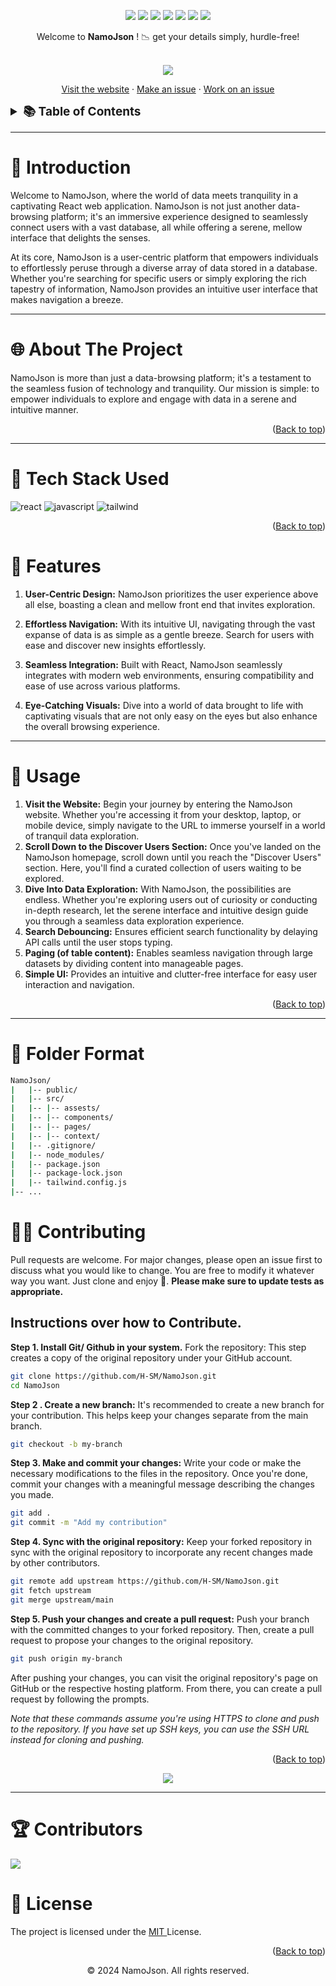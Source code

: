 

<div id="top"></div>	
<div align="center">

![](https://img.shields.io/github/last-commit/H-SM/NamoJson.svg)
![](https://img.shields.io/github/contributors/H-SM/NamoJson.svg)
![](https://img.shields.io/github/stars/H-SM/NamoJson.svg)
![](https://img.shields.io/github/forks/H-SM/NamoJson.svg)
![](https://img.shields.io/github/license/H-SM/NamoJson.svg)
![](https://img.shields.io/github/issues/H-SM/NamoJson.svg)
![](https://img.shields.io/github/issues-closed/H-SM/NamoJson.svg)
</div>


<div align="center">
    <p>Welcome to <b>NamoJson</b> ! 📉 get your details simply, hurdle-free!
    </p>
</div>


<br/>
<div align="center">
<img src="https://i.imgur.com/PeofPDd.png"/>
    <br/>
<p>
    <a href="https://namo-json.vercel.app/">Visit the website</a>
    ·
    <a href="https://github.com/H-SM/NamoJson/issues/new">Make an issue</a>
    ·
    <a href="https://github.com/H-SM/NamoJson/issues">Work on an issue</a>
  </p>
</div>
<!-- TABLE OF CONTENTS -->
<details>
  <summary style="font-size: 19px;"><b>📚 Table of Contents</b>
</summary>
  <ol>
    <li><a href="#-introduction">👋 Introduction</a></li>
    <li><a href="#-about-the-project">🌐 About The Project</a></li>
    <li><a href="#-tech-stack-used">🧰 Tech Stack Used</a></li>
    <li><a href="#-features">🌟 Features</a></li>
    <li><a href="#-usage">🚀 Usage</a></li>
    <li><a href="#-folder-format">📁 Folder Format</a></li>
    <li><a href="#-contributing">🤝 Contributing</a></li>
    <li><a href="#-contributors">🏆 Contributors</a></li>
    <li><a href="#-license">📝 License</a></li>
  </ol>
</details>
<hr/>

# 👋 Introduction

Welcome to NamoJson, where the world of data meets tranquility in a captivating React web application. NamoJson is not just another data-browsing platform; it's an immersive experience designed to seamlessly connect users with a vast database, all while offering a serene, mellow interface that delights the senses. 

At its core, NamoJson is a user-centric platform that empowers individuals to effortlessly peruse through a diverse array of data stored in a database. Whether you're searching for specific users or simply exploring the rich tapestry of information, NamoJson provides an intuitive user interface that makes navigation a breeze.
<hr/>

# 🌐 About The Project

NamoJson is more than just a data-browsing platform; it's a testament to the seamless fusion of technology and tranquility. Our mission is simple: to empower individuals to explore and engage with data in a serene and intuitive manner.

<!-- <div align='center'>
<img src="" alt="gif-here" />
</div> -->
<p align="right">(<a href="#top">Back to top</a>)</p>

<hr/>

# 🧰 Tech Stack Used

![react](https://img.shields.io/badge/React-20232A?style=for-the-badge&logo=react&logoColor=61DAFB) ![javascript](https://img.shields.io/badge/JavaScript-323330?style=for-the-badge&logo=javascript&logoColor=F7DF1E) ![tailwind](https://img.shields.io/badge/Tailwind_CSS-38B2AC?style=for-the-badge&logo=tailwind-css&logoColor=white) 

<p align="right">(<a href="#top">Back to top</a>)</p>

# 🌟 Features

1. **User-Centric Design:** NamoJson prioritizes the user experience above all else, boasting a clean and mellow front end that invites exploration.

2. **Effortless Navigation:** With its intuitive UI, navigating through the vast expanse of data is as simple as a gentle breeze. Search for users with ease and discover new insights effortlessly.

3. **Seamless Integration:** Built with React, NamoJson seamlessly integrates with modern web environments, ensuring compatibility and ease of use across various platforms.

4. **Eye-Catching Visuals:** Dive into a world of data brought to life with captivating visuals that are not only easy on the eyes but also enhance the overall browsing experience.

<hr/>

# 🐺 Usage

1. **Visit the Website:** Begin your journey by entering the NamoJson website. Whether you're accessing it from your desktop, laptop, or mobile device, simply navigate to the URL to immerse yourself in a world of tranquil data exploration.
2. **Scroll Down to the Discover Users Section:** Once you've landed on the NamoJson homepage, scroll down until you reach the "Discover Users" section. Here, you'll find a curated collection of users waiting to be explored.
3. **Dive Into Data Exploration:** With NamoJson, the possibilities are endless. Whether you're exploring users out of curiosity or conducting in-depth research, let the serene interface and intuitive design guide you through a seamless data exploration experience.
4. **Search Debouncing:** Ensures efficient search functionality by delaying API calls until the user stops typing.
5. **Paging (of table content):** Enables seamless navigation through large datasets by dividing content into manageable pages.
6. **Simple UI:** Provides an intuitive and clutter-free interface for easy user interaction and navigation.
<p align="right">(<a href="#top">Back to top</a>)</p>
<hr/>

# 📁 Folder Format 
```bash 
NamoJson/
|   |-- public/
|   |-- src/
|   |-- |-- assests/
|   |-- |-- components/
|   |-- |-- pages/
|   |-- |-- context/
|   |-- .gitignore/
|   |-- node_modules/
|   |-- package.json
|   |-- package-lock.json
|   |-- tailwind.config.js
|-- ...
```
# 🤝🏼 Contributing

Pull requests are welcome. For major changes, please open an issue first to discuss what you would like to change. You are free to modify it whatever way you want. Just clone and enjoy 🚀. **Please make sure to update tests as appropriate.**

## Instructions over how to Contribute.

**Step 1. Install Git/ Github in your system.** Fork the repository: This step creates a copy of the original repository under your GitHub account.

```bash
git clone https://github.com/H-SM/NamoJson.git
cd NamoJson
```

**Step 2 . Create a new branch:** It's recommended to create a new branch for your contribution. This helps keep your changes separate from the main branch.

```bash
git checkout -b my-branch
```

**Step 3. Make and commit your changes:** Write your code or make the necessary modifications to the files in the repository. Once you're done, commit your changes with a meaningful message describing the changes you made.

```bash
git add .
git commit -m "Add my contribution"
```

**Step 4. Sync with the original repository:** Keep your forked repository in sync with the original repository to incorporate any recent changes made by other contributors.

```bash
git remote add upstream https://github.com/H-SM/NamoJson.git
git fetch upstream
git merge upstream/main
```

**Step 5. Push your changes and create a pull request:** Push your branch with the committed changes to your forked repository. Then, create a pull request to propose your changes to the original repository.

```bash
git push origin my-branch
```

After pushing your changes, you can visit the original repository's page on GitHub or the respective hosting platform. From there, you can create a pull request by following the prompts.

*Note that these commands assume you're using HTTPS to clone and push to the repository. If you have set up SSH keys, you can use the SSH URL instead for cloning and pushing.*

<p align="right">(<a href="#top">Back to top</a>)</p>

<p align="center">
<img src="https://i.imgur.com/WaZ852i.png">
</p>

<hr/>

# 🏆 Contributors
<a href="https://github.com/H-SM/NamoJson/graphs/contributors">
  <img src="https://contrib.rocks/image?repo=H-SM/NamoJson" />
</a>
<br/>

# 📝 License

The project is licensed under the <a href = "https://choosealicense.com/licenses/mit/" > MIT </a> License.

<p align="right">(<a href="#top">Back to top</a>)</p>

<p align="center"> © 2024 NamoJson. All rights reserved.</p>

